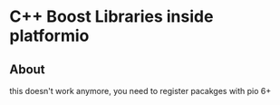 # C++ Boost Libraries inside platformio 

## About
this doesn't work anymore, you need to register pacakges with pio 6+

